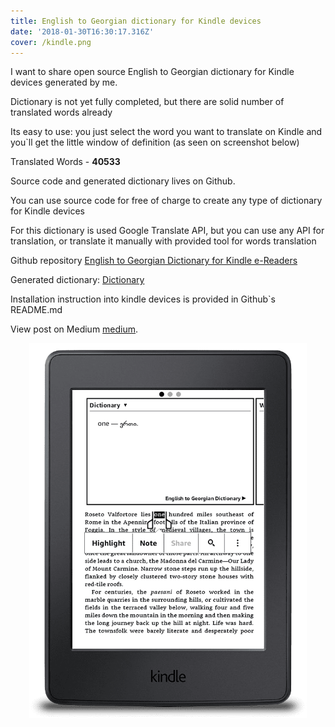 ```yaml
---
title: English to Georgian dictionary for Kindle devices
date: '2018-01-30T16:30:17.316Z'
cover: /kindle.png
---
```


I want to share open source English to Georgian dictionary for Kindle devices generated by me.

Dictionary is not yet fully completed, but there are solid number of translated words already

Its easy to use: you just select the word you want to translate on Kindle and you`ll get the little window of definition (as seen on screenshot below)

<!-- read more -->

Translated Words - **40533**

Source code and generated dictionary lives on Github.

You can use source code for free of charge to create any type of dictionary for Kindle devices

For this dictionary is used Google Translate API, but you can use any API for translation, or translate it manually with provided tool for words translation

Github repository
[English to Georgian Dictionary for Kindle e-Readers](https://github.com/shakogegia/english_georgian_dictionary_kindle)

Generated dictionary: [Dictionary](https://github.com/shakogegia/english_georgian_dictionary_kindle/releases/download/0.1/dict.mobi)

Installation instruction into kindle devices is provided in Github`s README.md

View post on Medium
[medium](https://medium.com/@shalva.gegia/%E1%83%94%E1%83%9C%E1%83%92%E1%83%9A%E1%83%98%E1%83%A1%E1%83%A3%E1%83%A0-%E1%83%A5%E1%83%90%E1%83%A0%E1%83%97%E1%83%A3%E1%83%9A%E1%83%98-%E1%83%9A%E1%83%94%E1%83%A5%E1%83%A1%E1%83%98%E1%83%99%E1%83%9D%E1%83%9C%E1%83%9D-%E1%83%A5%E1%83%98%E1%83%9C%E1%83%93%E1%83%9A%E1%83%98%E1%83%A1%E1%83%97%E1%83%95%E1%83%98%E1%83%A1-ac7a57469219).

<p align="center">
  <img style="height: 600px" alt="English to Georgian dictionary for Kindle" src="/kindle-screenshot.png">
</p>
